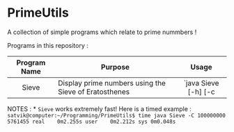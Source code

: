 # PrimeUtils
A collection of simple programs which relate to prime nummbers !

Programs in this repository :

| Program Name  | Purpose                                               | Usage                                  |
| :------------:|-------------------------------------------------------|:--------------------------------------:|
| Sieve         | Display prime numbers using the Sieve of Eratosthenes | `java Sieve [-h] [-c | -C] maxNumber`  |

NOTES :
    * `Sieve` works extremely fast! Here is a timed example :
        ```
        satvik@computer:~/Programming/PrimeUtils$ time java Sieve -C 100000000
        5761455
        real	0m2.255s
        user	0m2.212s
        sys	0m0.048s
        ```
    
